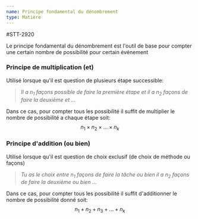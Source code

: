 ```yaml
---
name: Principe fondamental du dénombrement
type: Matière
---
```

#STT-2920

Le principe fondamental du dénombrement est l'outil de base pour compter une certain nombre de possibilité pour certain événement

### Principe de multiplication (et)
Utilisé lorsque qu'il est question de plusieurs étape successible:

> *Il a $n_1$ façons possible de faire la première étape et il a $n_2$ façons de faire la deuxième et ...*

Dans ce cas, pour compter tous les possibilité il suffit de multiplier le nombre de possibilité a chaque étape soit:
$$n_{1} \times n_{2} \times \dots \times n_k$$

### Principe d'addition (ou bien)
Utilisé lorsque qu'il est question de choix exclusif (de choix de méthode ou façons)

> *Tu as le choix entre $n_1$ façons de faire la tâche ou bien il a $n_2$ façons de faire la deuxième ou bien ...*

Dans ce cas, pour compter tous les possibilité il suffit d'additionner le nombre de possibilité donné soit:
$$n_{1} + n_{2} + n_{3} + \dots + n_{k}$$